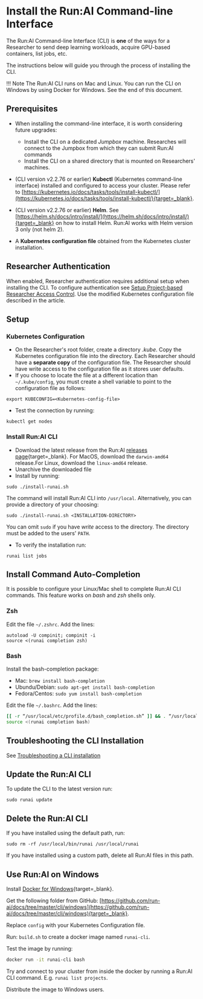 # Install the Run:AI Command-line Interface

The Run:AI Command-line Interface (CLI) is __one__ of the ways for a Researcher to send deep learning workloads, acquire GPU-based containers, list jobs, etc.

The instructions below will guide you through the process of installing the CLI.

!!! Note
     The Run:AI CLI runs on Mac and Linux. You can run the CLI on Windows by using Docker for Windows. See the end of this document.

## Prerequisites

*   When installing the command-line interface, it is worth considering future upgrades:
     * Install the CLI on a dedicated _Jumpbox_ machine. Researches will connect to the Jumpbox from which they can submit Run:AI commands
     * Install the CLI on a shared directory that is mounted on Researchers' machines.  

*   (CLI version v2.2.76 or earlier) __Kubectl__ (Kubernetes command-line interface) installed and configured to access your cluster. Please refer to [https://kubernetes.io/docs/tasks/tools/install-kubectl/](https://kubernetes.io/docs/tasks/tools/install-kubectl/){target=_blank}.
*    (CLI version v2.2.76 or earlier) __Helm__. See [https://helm.sh/docs/intro/install/](https://helm.sh/docs/intro/install/){target=_blank} on how to install Helm. Run:AI works with Helm version 3 only (not helm 2).
*   A __Kubernetes configuration file__ obtained from the Kubernetes cluster installation.

## Researcher Authentication

When enabled, Researcher authentication requires additional setup when installing the CLI. To configure authentication see [Setup Project-based Researcher Access Control](../runai-setup/advanced/researcher-authentication.md). Use the modified Kubernetes configuration file described in the article.

## Setup

### Kubernetes Configuration

*   On the Researcher's root folder, create a directory _.kube_. Copy the Kubernetes configuration file into the directory. Each Researcher should have a __separate copy__ of the configuration file. The Researcher should have write access to the configuration file as it stores user defaults. 
*   If you choose to locate the file at a different location than `~/.kube/config`, you must create a shell variable to point to the configuration file as follows:

```
export KUBECONFIG=<Kubernetes-config-file>
```

*   Test the connection by running:

```
kubectl get nodes
```

### Install Run:AI CLI 

*   Download the latest release from the Run:AI [releases page](https://github.com/run-ai/runai-cli/releases){target=_blank}. For MacOS, download the `darwin-amd64` release.For Linux, download the `linux-amd64` release.
*   Unarchive the downloaded file
*   Install by running:

```
sudo ./install-runai.sh
```

The command will install Run:AI CLI into `/usr/local`. Alternatively, you can provide a directory of your choosing: 

```
sudo ./install-runai.sh <INSTALLATION-DIRECTORY>
```

You can omit `sudo` if you have _write_ access to the directory. The directory must be added to the users' `PATH`.


* To verify the installation run:

```
runai list jobs
```

## Install Command Auto-Completion 

It is possible to configure your Linux/Mac shell to complete Run:AI CLI commands. This feature works on _bash_ and _zsh_ shells only.

### Zsh

Edit the file `~/.zshrc`. Add the lines:

```
autoload -U compinit; compinit -i
source <(runai completion zsh)
```

### Bash

Install the bash-completion package:

* Mac: `brew install bash-completion`
* Ubundu/Debian: `sudo apt-get install bash-completion`
* Fedora/Centos: `sudo yum install bash-completion`

Edit the file `~/.bashrc`. Add the lines:

``` bash
[[ -r “/usr/local/etc/profile.d/bash_completion.sh” ]] && . “/usr/local/etc/profile.d/bash_completion.sh”
source <(runai completion bash)
```


## Troubleshooting the CLI Installation

See [Troubleshooting a CLI installation](cli-troubleshooting.md)

## Update the Run:AI CLI

To update the CLI to the latest version run:

```
sudo runai update
```

## Delete the Run:AI CLI

If you have installed using the default path, run:

```
sudo rm -rf /usr/local/bin/runai /usr/local/runai
```

If you have installed using a custom path, delete all Run:AI files in this path.

## Use Run:AI on Windows

Install [Docker for Windows](https://docs.docker.com/docker-for-windows/install/){target=_blank}.

Get the following folder from GitHub: [https://github.com/run-ai/docs/tree/master/cli/windows](https://github.com/run-ai/docs/tree/master/cli/windows){target=_blank}.

Replace `config` with your Kubernetes Configuration file.

Run: `build.sh` to create a docker image named `runai-cli`.

Test the image by running:

``` bash
docker run -it runai-cli bash
```

Try and connect to your cluster from inside the docker by running a Run:AI CLI command. E.g. `runai list projects`.

Distribute the image to Windows users.
